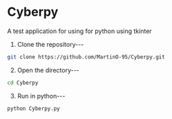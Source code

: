 # Cyberpy
A test application for using for python using tkinter

1. Clone the repository---
```sh
git clone https://github.com/MartinO-95/Cyberpy.git
```



2. Open the directory---
```sh
cd Cyberpy
```

3. Run in python---
```sh
python Cyberpy.py
```
